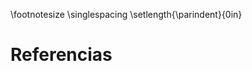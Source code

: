 \footnotesize
\singlespacing
\setlength{\parindent}{0in}

<!-- 
Do not edit this page.

References are automatically generated from the BibTex file (References.bib)

...which you should create using your reference manager.
-->

# Referencias
